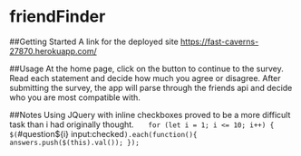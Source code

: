 # friendFinder

##Getting Started
A link for the deployed site
https://fast-caverns-27870.herokuapp.com/

##Usage
At the home page, click on the button to continue to the survey. Read each statement and decide how much you agree or disagree.  After submitting the survey, the app will parse through the friends api and decide who you are most compatible with.

##Notes
Using JQuery with inline checkboxes proved to be a more difficult task than i had originally thought.
`   for (let i = 1; i <= 10; i++) {
                $(`#question${i} input:checked`).each(function(){
                    answers.push($(this).val());
                });
`

                

